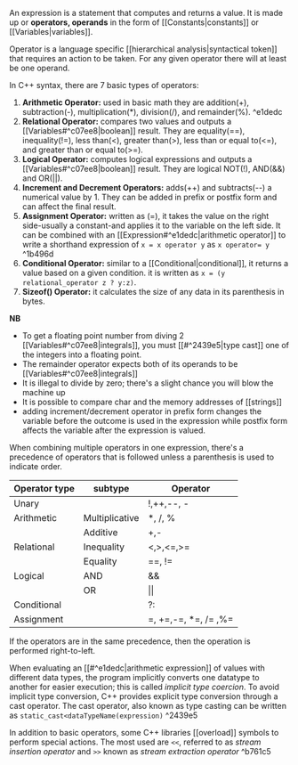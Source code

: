An expression is a statement that computes and returns a value. It is made up or **operators, operands** in the form of [[Constants|constants]] or [[Variables|variables]].

Operator is a language specific [[hierarchical analysis|syntactical token]] that requires an action to be taken. For any given operator there will at least be one operand.

In C++ syntax, there are 7 basic types of operators:
1. **Arithmetic Operator:** used in basic math they are addition(+), subtraction(-), multiplication(\*), division(/), and remainder(%). ^e1dedc
2. **Relational Operator:** compares two values and outputs a [[Variables#^c07ee8|boolean]] result. They are equality(\==), inequality(!=), less than(<), greater than(>), less than or equal to(<=), and greater than or equal to(>=).
3. **Logical Operator:** computes logical expressions and outputs a [[Variables#^c07ee8|boolean]] result. They are logical NOT(!), AND(&&) and OR(||).
4. **Increment and Decrement Operators:** adds(++) and subtracts(--) a numerical value by 1. They can be added in prefix or postfix form and can affect the final result.
5. **Assignment Operator:** written as (=), it takes the value on the right side-usually a constant-and applies it to the variable on the left side. It can be combined with an [[Expression#^e1dedc|arithmetic operator]] to write a shorthand expression of `x = x operator y` as `x operator= y` ^1b496d
6. **Conditional Operator:** similar to a [[Conditional|conditional]], it returns a value based on a given condition. it is written as `x = (y relational_operator z ? y:z)`.
7. **Sizeof() Operator:** it calculates the size of any data in its parenthesis in bytes.

**NB**
- To get a floating point number from diving 2 [[Variables#^c07ee8|integrals]], you must [[#^2439e5|type cast]] one of the integers into a floating point.
- The remainder operator expects both of its operands to be [[Variables#^c07ee8|integrals]]
- It is illegal to divide by zero; there's a slight chance you will blow the machine up
- It is possible to compare char and the memory addresses of [[strings]]
- adding increment/decrement operator in prefix form changes the variable before the outcome is used in the expression while postfix form affects the variable after the expression is valued.

When combining multiple operators in one expression, there's a precedence of operators that is followed unless a parenthesis is used to indicate order. 

| Operator type | subtype        | Operator              |
| ------------- | -------------- | --------------------- |
| Unary         |                | !,++,--, -            |
| Arithmetic    | Multiplicative | \*, /, %              |
|               | Additive       | +,-                   |
| Relational    | Inequality     | <,>,<=,>=             |
|               | Equality       | \==, !=               |
| Logical       | AND            | &&                    |
|               | OR             | \|\|                  |
| Conditional   |                | ?:                    |
| Assignment    |                | =, +=,-=, \*=, /= ,%= |
If the operators are in the same precedence, then the operation is performed right-to-left.

When evaluating an [[#^e1dedc|arithmetic expression]] of values with different data types, the program implicitly converts one datatype to another for easier execution; this is called *implicit type coercion*. To avoid implicit type conversion, C++ provides explicit type conversion through a cast operator. The cast operator, also known as type casting can be written as `static_cast<dataTypeName(expression)` ^2439e5

In addition to basic operators, some C++ libraries [[overload]] symbols to perform special actions. The most used are `<<`, referred to as *stream insertion operator* and `>>` known as *stream extraction operator* ^b761c5